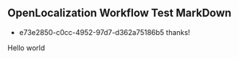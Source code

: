 ## OpenLocalization Workflow Test MarkDown
* e73e2850-c0cc-4952-97d7-d362a75186b5 
thanks!

Hello world